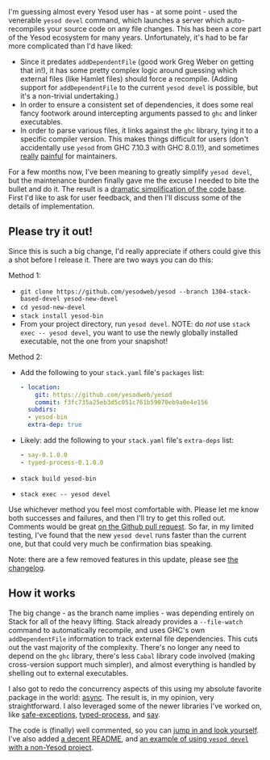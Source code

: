 I'm guessing almost every Yesod user has - at some point - used the
venerable `yesod devel` command, which launches a server which
auto-recompiles your source code on any file changes. This has been a
core part of the Yesod ecosystem for many years. Unfortunately, it's
had to be far more complicated than I'd have liked:

* Since it predates `addDependentFile` (good work Greg Weber on
  getting that in!), it has some pretty complex logic around guessing
  which external files (like Hamlet files) should force a recompile.
  (Adding support for `addDependentFile` to the current `yesod devel`
  is possible, but it's a non-trivial undertaking.)
* In order to ensure a consistent set of dependencies, it does some
  real fancy footwork around intercepting arguments passed to `ghc`
  and linker executables.
* In order to parse various files, it links against the `ghc` library,
  tying it to a specific compiler version. This makes things difficult
  for users (don't accidentally use `yesod` from GHC 7.10.3 with GHC
  8.0.1!), and sometimes
  [really](https://github.com/yesodweb/yesod/issues/1304)
  [painful](https://github.com/yesodweb/yesod/issues/1284) for
  maintainers.

For a few months now, I've been meaning to greatly simplify `yesod
devel`, but the maintenance burden finally gave me the excuse I needed
to bite the bullet and do it. The result is a
[dramatic simplification of the code base](https://github.com/yesodweb/yesod/pull/1305). First
I'd like to ask for user feedback, and then I'll discuss some of the
details of implementation.

## Please try it out!

Since this is such a big change, I'd really appreciate if others could
give this a shot before I release it. There are two ways you can do
this:

Method 1:

* `git clone https://github.com/yesodweb/yesod --branch 1304-stack-based-devel yesod-new-devel`
* `cd yesod-new-devel`
* `stack install yesod-bin`
* From your project directory, run `yesod devel`. NOTE: do _not_ use
  `stack exec -- yesod devel`, you want to use the newly globally
  installed executable, not the one from your snapshot!

Method 2:

* Add the following to your `stack.yaml` file's `packages` list:

  ```yaml
  - location:
      git: https://github.com/yesodweb/yesod
      commit: f3fc735a25eb3d5c051c761b59070eb9a0e4e156
    subdirs:
    - yesod-bin
    extra-dep: true
  ```
* Likely: add the following to your `stack.yaml` file's `extra-deps` list:

  ```yaml
  - say-0.1.0.0
  - typed-process-0.1.0.0
  ```

* `stack build yesod-bin`
* `stack exec -- yesod devel`

Use whichever method you feel most comfortable with. Please let me
know both successes and failures, and then I'll try to get this rolled
out. Comments would be great
[on the Github pull request](https://github.com/yesodweb/yesod/pull/1305).
So far, in my limited testing, I've found that the new `yesod devel`
runs faster than the current one, but that could very much be
confirmation bias speaking.

Note: there are a few removed features in this update, please see [the
changelog](https://github.com/yesodweb/yesod/blob/1304-stack-based-devel/yesod-bin/ChangeLog.md).

## How it works

The big change - as the branch name implies - was depending entirely
on Stack for all of the heavy lifting. Stack already provides a
`--file-watch` command to automatically recompile, and uses GHC's own
`addDependentFile` information to track external file
dependencies. This cuts out the vast majority of the
complexity. There's no longer any need to depend on the `ghc` library,
there's less `Cabal` library code involved (making cross-version
support much simpler), and almost everything is handled by shelling
out to external executables.

I also got to redo the concurrency aspects of this using my absolute
favorite package in the world:
[async](https://haskell-lang.org/library/async). The result is, in my
opinion, very straightforward. I also leveraged some of the newer
libraries I've worked on, like
[safe-exceptions](https://haskell-lang.org/library/safe-exceptions),
[typed-process](https://haskell-lang.org/library/typed-process), and
[say](https://haskell-lang.org/library/say).

The code is (finally) well commented, so you can
[jump in and look yourself](https://github.com/yesodweb/yesod/blob/1304-stack-based-devel/yesod-bin/Devel.hs). I've
also added
[a decent README](https://github.com/yesodweb/yesod/tree/1304-stack-based-devel/yesod-bin#readme),
and
[an example of using `yesod devel` with a non-Yesod project](https://github.com/yesodweb/yesod/tree/1304-stack-based-devel/yesod-bin/devel-example#readme).
